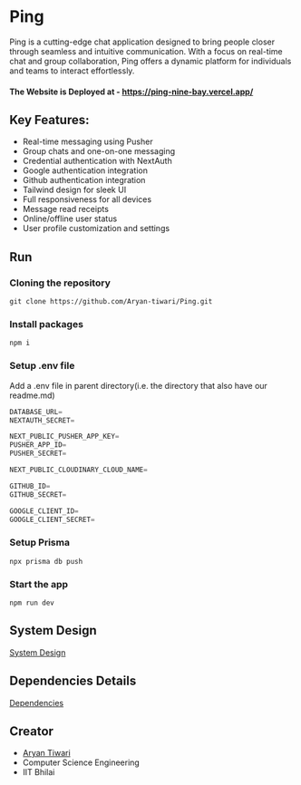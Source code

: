 # Ping

Ping is a cutting-edge chat application designed to bring people closer through seamless and intuitive communication. With a focus on real-time chat and group collaboration, Ping offers a dynamic platform for individuals and teams to interact effortlessly.

#### The Website is Deployed at - https://ping-nine-bay.vercel.app/ ####

## Key Features:

- Real-time messaging using Pusher
- Group chats and one-on-one messaging
- Credential authentication with NextAuth
- Google authentication integration
- Github authentication integration
- Tailwind design for sleek UI
- Full responsiveness for all devices
- Message read receipts
- Online/offline user status
- User profile customization and settings


## Run

### Cloning the repository

```shell
git clone https://github.com/Aryan-tiwari/Ping.git
```

### Install packages

```shell
npm i
```

### Setup .env file

Add a .env file in parent directory(i.e. the directory that also have our readme.md)

```js
DATABASE_URL=
NEXTAUTH_SECRET=

NEXT_PUBLIC_PUSHER_APP_KEY=
PUSHER_APP_ID=
PUSHER_SECRET=

NEXT_PUBLIC_CLOUDINARY_CLOUD_NAME=

GITHUB_ID=
GITHUB_SECRET=

GOOGLE_CLIENT_ID=
GOOGLE_CLIENT_SECRET=
```

### Setup Prisma

```shell
npx prisma db push

```

### Start the app

```shell
npm run dev
```

## System Design
 [System Design](https://github.com/Aryan-tiwari/Ping/blob/master/.github/systemDesign.md)

## Dependencies Details
[Dependencies](https://github.com/Aryan-tiwari/Ping/blob/master/.github/dependencies.md)

 ## Creator
 - [Aryan Tiwari](https://github.com/Aryan-tiwari)
 - Computer Science Engineering
 - IIT Bhilai
